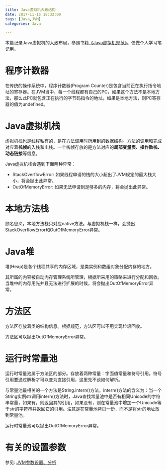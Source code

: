 ```yaml
---
title: Java虚拟机大致结构
date: 2017-11-15 18:33:00
tags: [Java,JVM]
categories: Java

---
```

本篇记录Java虚拟机的大致布局，参照书籍[《Java虚拟机规范》](https://item.jd.com/11703581.html)。仅做个人学习笔记用。

<!--more-->

# 程序计数器
在传统的操作系统中，程序计数器(Program Counter)是包含当前正在执行指令地址的寄存器。在JVM当中，每一个线程都有自己的PC，如果这个方法不是本地方法，那么此PC就包含正在执行的字节码指令的地址。如果是本地方法，则PC寄存器的值为undefined。
# Java虚拟机栈
虚拟机栈也是线程私有的，是在方法调用时所用到的数据结构。方法的调用和完成对应着**栈帧**的入栈和出栈。一个栈帧存放的是方法对应的**局部变量表、操作数栈、动态链接**等信息。

Java虚拟机栈会遇到下面两种异常：

- StackOverflowError: 如果线程申请的栈的大小超出了JVM规定的最大栈大小，将会抛出此异常。
- OutOfMemoryError: 如果无法申请到足够多的内存，将会抛出此异常。

# 本地方法栈
顾名思义，本地方法栈只对应native方法。与虚拟机栈一样，会抛出StackOverflowError和OutOfMemoryError异常。
# Java堆
堆(Heap)是各个线程共享的内存区域，是类实例和数组对象分配内存的地方。

其所属的内容被自动内存管理系统所管理，根据所采用的策略来进行分配和回收。当堆中的内存用光并且无法进行扩展的时候，将会抛出OutOfMemoryError异常。
# 方法区
方法区存放着类的结构信息。根据规范，方法区可以不用实现垃圾回收。

方法区可以抛出OutOfMemoryError异常。
# 运行时常量池
运行时常量池属于方法区的部分。存放着两种常量：字面值常量和符号引用。符号引用要通过解析才可以变为直接引用，这里先不谈如何解析。

与常量池最相关的一个方法是String.intern()方法。intern()方法的含义为：当一个String实例str调用intern()方法时，Java查找常量池中是否有相同Unicode的字符串常量，如果有，则返回其的引用，如果没有，则在常量池中增加一个Unicode等于str的字符串并返回它的引用。注意是在常量池拷贝一份，而不是将str的地址放到常量池。

运行时常量池可以抛出OutOfMemoryError异常。
# 有关的设置参数
参见: [JVM参数设置、分析](http://www.cnblogs.com/redcreen/archive/2011/05/04/2037057.html)
